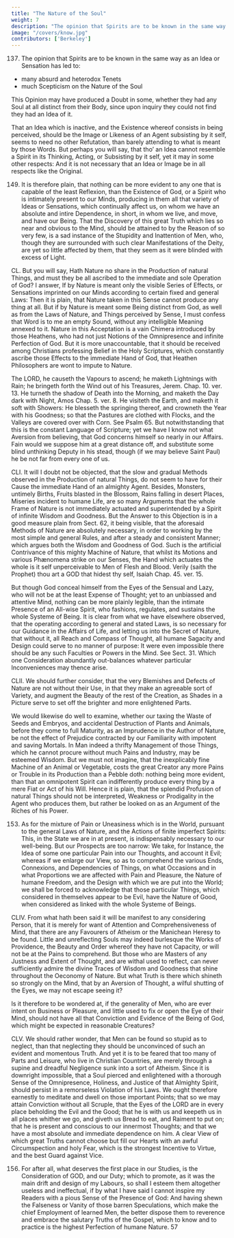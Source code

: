 ```yaml
---
title: "The Nature of the Soul"
weight: 7
description: "The opinion that Spirits are to be known in the same way as an Idea or Sensation has led to absurd beliefs"
image: "/covers/know.jpg"
contributors: ['Berkeley']
---
```



137. The opinion that Spirits are to be known in the same way as an Idea or Sensation has led to:
- many absurd and heterodox Tenets
- much Scepticism on the Nature of the Soul

This Opinion may have produced a Doubt in some, whether they had any Soul at all distinct from their Body, since upon inquiry they could not find they had an Idea of it. 

That an Idea which is inactive, and the Existence
whereof consists in being perceived, should be the Image or Likeness of an Agent subsisting
by it self, seems to need no other Refutation, than barely attending to what is meant by those
Words. But perhaps you will say, that tho’ an Idea cannot resemble a Spirit in its Thinking,
Acting, or Subsisting by it self, yet it may in some other respects: And it is not necessary
that an Idea or Image be in all respects like the Original.


149. It is therefore plain, that nothing can be more evident to any one that is capable
of the least Reflexion, than the Existence of God, or a Spirit who is intimately present to
our Minds, producing in them all that variety of Ideas or Sensations, which continually affect
us, on whom we have an absolute and intire Dependence, in short, in whom we live, and
move, and have our Being. That the Discovery of this great Truth which lies so near and
obvious to the Mind, should be attained to by the Reason of so very few, is a sad instance
of the Stupidity and Inattention of Men, who, though they are surrounded with such clear
Manifestations of the Deity, are yet so little affected by them, that they seem as it were
blinded with excess of Light.

CL. But you will say, Hath Nature no share in the Production of natural Things, and
must they be all ascribed to the immediate and sole Operation of God? I answer, If by Nature
is meant only the visible Series of Effects, or Sensations imprinted on our Minds according
to certain fixed and general Laws: Then it is plain, that Nature taken in this Sense cannot
produce any thing at all. But if by Nature is meant some Being distinct from God, as well as
from the Laws of Nature, and Things perceived by Sense, I must confess that Word is to me an
empty Sound, without any intelligible Meaning annexed to it. Nature in this Acceptation is a
vain Chimera introduced by those Heathens, who had not just Notions of the Omnipresence
and infinite Perfection of God. But it is more unaccountable, that it should be received
among Christians professing Belief in the Holy Scriptures, which constantly ascribe those
Effects to the immediate Hand of God, that Heathen Philosophers are wont to impute to
Nature. 

The LORD, he causeth the Vapours to ascend; he maketh Lightnings with Rain; he
bringeth forth the Wind out of his Treasures, Jerem. Chap. 10. ver. 13. He turneth the shadow
of Death into the Morning, and maketh the Day dark with Night, Amos Chap. 5. ver. 8. He
visiteth the Earth, and maketh it soft with Showers: He blesseth the springing thereof, and
crowneth the Year with his Goodness; so that the Pastures are clothed with Flocks, and the
Valleys are covered over with Corn. See Psalm 65. But notwithstanding that this is the
constant Language of Scripture; yet we have I know not what Aversion from believing, that
God concerns himself so nearly in our Affairs. Fain would we suppose him at a great distance
off, and substitute some blind unthinking Deputy in his stead, though (if we may believe Saint
Paul) he be not far from every one of us.


CLI. It will I doubt not be objected, that the slow and gradual Methods observed in
the Production of natural Things, do not seem to have for their Cause the immediate Hand
of an almighty Agent. Besides, Monsters, untimely Births, Fruits blasted in the Blossom,
Rains falling in desert Places, Miseries incident to humane Life, are so many Arguments
that the whole Frame of Nature is not immediately actuated and superintended by a Spirit
of infinite Wisdom and Goodness. But the Answer to this Objection is in a good measure
plain from Sect. 62, it being visible, that the aforesaid Methods of Nature are absolutely
necessary, in order to working by the most simple and general Rules, and after a steady
and consistent Manner; which argues both the Wisdom and Goodness of God. Such is the
artificial Contrivance of this mighty Machine of Nature, that whilst its Motions and various
Phænomena strike on our Senses, the Hand which actuates the whole is it self unperceivable
to Men of Flesh and Blood. Verily (saith the Prophet) thou art a GOD that hidest thy self,
Isaiah Chap. 45. ver. 15. 

But though God conceal himself from the Eyes of the Sensual and Lazy, who will not be at the least Expense of Thought; yet to an unbiassed and attentive
Mind, nothing can be more plainly legible, than the intimate Presence of an All-wise Spirit,
who fashions, regulates, and sustains the whole Systeme of Being. It is clear from what
we have elsewhere observed, that the operating according to general and stated Laws, is so
necessary for our Guidance in the Affairs of Life, and letting us into the Secret of Nature,
that without it, all Reach and Compass of Thought, all humane Sagacity and Design could
serve to no manner of purpose: It were even impossible there should be any such Faculties
or Powers in the Mind. See Sect. 31. Which one Consideration abundantly out-balances
whatever particular Inconveniences may thence arise.


CLII. We should further consider, that the very Blemishes and Defects of Nature are
not without their Use, in that they make an agreeable sort of Variety, and augment the
Beauty of the rest of the Creation, as Shades in a Picture serve to set off the brighter and
more enlightened Parts.

We would likewise do well to examine, whether our taxing the
Waste of Seeds and Embryos, and accidental Destruction of Plants and Animals, before
they come to full Maturity, as an Imprudence in the Author of Nature, be not the effect of
Prejudice contracted by our Familiarity with impotent and saving Mortals. In Man indeed
a thrifty Management of those Things, which he cannot procure without much Pains and
Industry, may be esteemed Wisdom. But we must not imagine, that the inexplicably fine
Machine of an Animal or Vegetable, costs the great Creator any more Pains or Trouble in
its Production than a Pebble doth: nothing being more evident, than that an omnipotent
Spirit can indifferently produce every thing by a mere Fiat or Act of his Will. Hence it is
plain, that the splendid Profusion of natural Things should not be interpreted, Weakness or
Prodigality in the Agent who produces them, but rather be looked on as an Argument of the
Riches of his Power.

153. As for the mixture of Pain or Uneasiness which is in the World, pursuant to the
general Laws of Nature, and the Actions of finite imperfect Spirits: This, in the State we are
in at present, is indispensably necessary to our well-being. But our Prospects are too narrow:
We take, for Instance, the Idea of some one particular Pain into our Thoughts, and account
it Evil; whereas if we enlarge our View, so as to comprehend the various Ends, Connexions,
and Dependencies of Things, on what Occasions and in what Proportions we are affected
with Pain and Pleasure, the Nature of humane Freedom, and the Design with which we are
put into the World; we shall be forced to acknowledge that those particular Things, which
considered in themselves appear to be Evil, have the Nature of Good, when considered as
linked with the whole Systeme of Beings.

CLIV. From what hath been said it will be manifest to any considering Person, that it is
merely for want of Attention and Comprehensiveness of Mind, that there are any Favourers
of Atheism or the Manichean Heresy to be found. Little and unreflecting Souls may indeed
burlesque the Works of Providence, the Beauty and Order whereof they have not Capacity,
or will not be at the Pains to comprehend. But those who are Masters of any Justness and
Extent of Thought, and are withal used to reflect, can never sufficiently admire the divine
Traces of Wisdom and Goodness that shine throughout the Oeconomy of Nature. But what
Truth is there which shineth so strongly on the Mind, that by an Aversion of Thought, a wilful shutting of the Eyes, we may not escape seeing it? 

Is it therefore to be wondered at, if the generality of Men, who are ever intent on Business or Pleasure, and little used to fix or
open the Eye of their Mind, should not have all that Conviction and Evidence of the Being
of God, which might be expected in reasonable Creatures?

CLV. We should rather wonder, that Men can be found so stupid as to neglect, than
that neglecting they should be unconvinced of such an evident and momentous Truth. And
yet it is to be feared that too many of Parts and Leisure, who live in Christian Countries,
are merely through a supine and dreadful Negligence sunk into a sort of Atheism. Since it
is downright impossible, that a Soul pierced and enlightened with a thorough Sense of the
Omnipresence, Holiness, and Justice of that Almighty Spirit, should persist in a remorseless
Violation of his Laws. We ought therefore earnestly to meditate and dwell on those important
Points; that so we may attain Conviction without all Scruple, that the Eyes of the LORD
are in every place beholding the Evil and the Good; that he is with us and keepeth us in all
places whither we go, and giveth us Bread to eat, and Raiment to put on; that he is present
and conscious to our innermost Thoughts; and that we have a most absolute and immediate
dependence on him. A clear View of which great Truths cannot choose but fill our Hearts
with an awful Circumspection and holy Fear, which is the strongest Incentive to Virtue, and
the best Guard against Vice.

156. For after all, what deserves the first place in our Studies, is the Consideration of
GOD, and our Duty; which to promote, as it was the main drift and design of my Labours, so
shall I esteem them altogether useless and ineffectual, if by what I have said I cannot inspire
my Readers with a pious Sense of the Presence of God: And having shewn the Falseness or
Vanity of those barren Speculations, which make the chief Employment of learned Men, the
better dispose them to reverence and embrace the salutary Truths of the Gospel, which to
know and to practice is the highest Perfection of humane Nature.
57